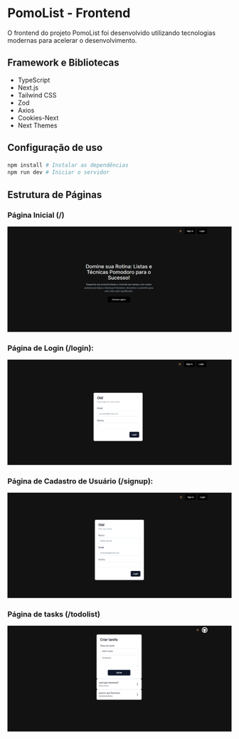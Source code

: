 # PomoList - Frontend

O frontend do projeto PomoList foi desenvolvido utilizando tecnologias modernas para acelerar o desenvolvimento.

## Framework e Bibliotecas

- TypeScript
- Next.js
- Tailwind CSS
- Zod
- Axios
- Cookies-Next
- Next Themes


## Configuração de uso

```bash
npm install # Instalar as dependências
npm run dev # Iniciar o servidor
```
## Estrutura de Páginas

### Página Inicial (/)
<img src="https://raw.githubusercontent.com/Clintonrocha98/pomoList-Front-end/main/.vscode/3.webp">

### Página de Login (/login):
<img src="https://raw.githubusercontent.com/Clintonrocha98/pomoList-Front-end/main/.vscode/1.webp">

### Página de Cadastro de Usuário (/signup):
<img src="https://raw.githubusercontent.com/Clintonrocha98/pomoList-Front-end/main/.vscode/2.webp">

### Página de tasks (/todolist)
<img src="https://raw.githubusercontent.com/Clintonrocha98/pomoList-Front-end/main/.vscode/4.webp">